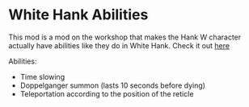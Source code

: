# White Hank Abilities
This mod is a mod on the workshop that makes the Hank W character actually have abilities like they do in White Hank. Check it out [here](https://steamcommunity.com/sharedfiles/filedetails/?id=3143047363&result=1)

Abilities:
* Time slowing
* Doppelganger summon (lasts 10 seconds before dying)
* Teleportation according to the position of the reticle